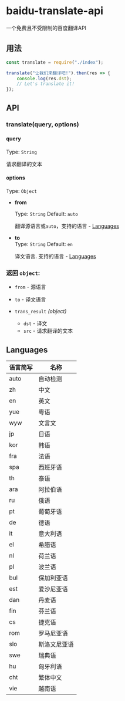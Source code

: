# baidu-translate-api

一个免费且不受限制的百度翻译API

## 用法

``` js
const translate = require("./index");

translate("让我们来翻译吧!").then(res => {
    console.log(res.dst);
    // Let's translate it!
});

```

## API

### translate(query, options)

#### query 

Type: `String`

请求翻译的文本

#### options

Type: `Object`

- **from** 

    Type: `String` Default: `auto`
    
    翻译源语言或`auto`，支持的语言 - [Languages ](#languages)
    
- **to**   
    Type: `String`  Default: `en`

    译文语言. 支持的语言 - [Languages ](#languages)
    
### 返回 `object`:
- `from` - 源语言
- `to` - 译文语言
- `trans_result` *(object)*

    - `dst` - 译文
    - `src` - 请求翻译的文本
## Languages

语言简写 | 名称
---|---
auto | 自动检测
zh | 中文
en | 英文
yue	| 粤语
wyw	| 文言文
jp	| 日语
kor	| 韩语
fra	| 法语
spa	| 西班牙语
th	| 泰语
ara	| 阿拉伯语
ru	| 俄语
pt	| 葡萄牙语
de	| 德语
it	| 意大利语
el	| 希腊语
nl	| 荷兰语
pl	| 波兰语
bul	| 保加利亚语
est	| 爱沙尼亚语
dan	| 丹麦语
fin	| 芬兰语
cs	| 捷克语
rom	| 罗马尼亚语
slo	| 斯洛文尼亚语
swe	| 瑞典语
hu	| 匈牙利语
cht	| 繁体中文
vie	| 越南语